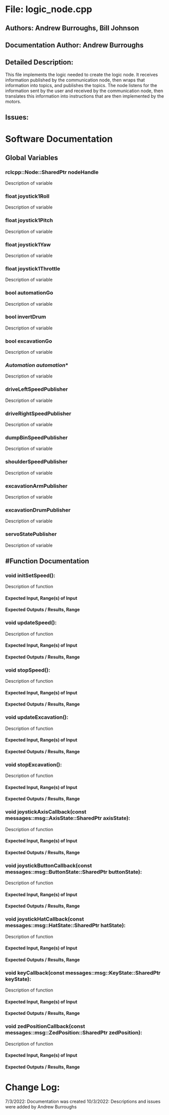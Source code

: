 # File: logic_node.cpp
## Authors: Andrew Burroughs, Bill Johnson
## Documentation Author: Andrew Burroughs
## Detailed Description: 
This file implements the logic needed to create the logic node.  It receives information published by the communication node, then wraps that information into topics, and publishes the topics.  The node listens for the information sent by the user and received by the communication node, then translates this information into instructions that are then implemented by the motors.

## Issues:


# Software Documentation
## Global Variables
### **rclcpp::Node::SharedPtr nodeHandle**
Description of variable

### **float joystick1Roll**
Description of variable

### **float joystick1Pitch**
Description of variable

### **float joystick1Yaw**
Description of variable

### **float joystick1Throttle**
Description of variable

### **bool automationGo**
Description of variable

### **bool invertDrum**
Description of variable

### **bool excavationGo**
Description of variable

### **Automation* automation**
Description of variable

### **driveLeftSpeedPublisher**
Description of variable

### **driveRightSpeedPublisher**
Description of variable

### **dumpBinSpeedPublisher**
Description of variable

### **shoulderSpeedPublisher**
Description of variable

### **excavationArmPublisher**
Description of variable

### **excavationDrumPublisher**
Description of variable

### **servoStatePublisher**
Description of variable

## #Function Documentation
### **void initSetSpeed**():
Description of function
#### Expected Input, Range(s) of Input

#### Expected Outputs / Results, Range

### **void updateSpeed**():
Description of function
#### Expected Input, Range(s) of Input

#### Expected Outputs / Results, Range


### **void stopSpeed**():
Description of function
#### Expected Input, Range(s) of Input

#### Expected Outputs / Results, Range


### **void updateExcavation**():
Description of function
#### Expected Input, Range(s) of Input

#### Expected Outputs / Results, Range


### **void stopExcavation**():
Description of function
#### Expected Input, Range(s) of Input

#### Expected Outputs / Results, Range


### **void joystickAxisCallback**(const messages::msg::AxisState::SharedPtr axisState):
Description of function
#### Expected Input, Range(s) of Input

#### Expected Outputs / Results, Range


### **void joystickButtonCallback**(const messages::msg::ButtonState::SharedPtr buttonState):
Description of function
#### Expected Input, Range(s) of Input

#### Expected Outputs / Results, Range


### **void joystickHatCallback**(const messages::msg::HatState::SharedPtr hatState):
Description of function
#### Expected Input, Range(s) of Input

#### Expected Outputs / Results, Range


### **void keyCallback**(const messages::msg::KeyState::SharedPtr keyState):
Description of function
#### Expected Input, Range(s) of Input

#### Expected Outputs / Results, Range


### **void zedPositionCallback**(const messages::msg::ZedPosition::SharedPtr zedPosition): 
Description of function
#### Expected Input, Range(s) of Input

#### Expected Outputs / Results, Range


# Change Log:
7/3/2022: Documentation was created
10/3/2022: Descriptions and issues were added by Andrew Burroughs
